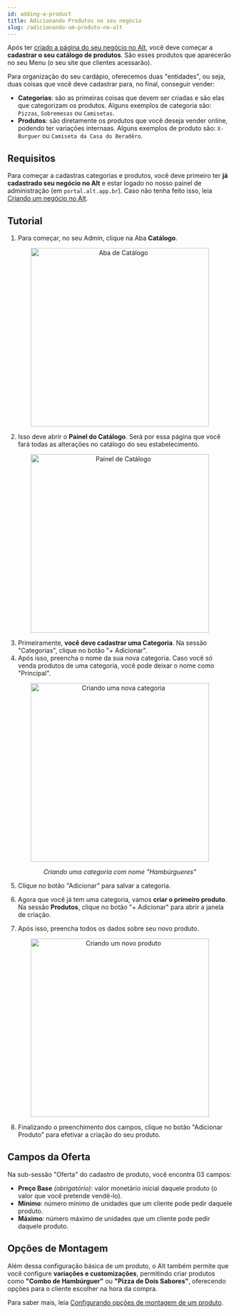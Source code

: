 ```yaml
---
id: adding-a-product
title: Adicionando Produtos no seu negócio
slug: /adicionando-um-produto-no-alt
---
```


Após ter [criado a página do seu negócio no Alt](/criando-um-negocio-no-alt), você deve começar a **cadastrar o seu catálogo de produtos**. São esses produtos que aparecerão no seu Menu (o seu site que clientes acessarão).

Para organização do seu cardápio, oferecemos duas "entidades", ou seja, duas coisas que você deve cadastrar para, no final, conseguir vender:

- **Categorias**: são as primeiras coisas que devem ser criadas e são elas que categorizam os produtos. Alguns exemplos de categoria são: `Pizzas`, `Sobremesas` ou `Camisetas`.
- **Produtos**: são diretamente os produtos que você deseja vender online, podendo ter variações internaas. Alguns exemplos de produto são: `X-Burguer` ou `Camiseta da Casa do Beradêro`.

## Requisitos

Para começar a cadastras categorias e produtos, você deve primeiro ter **já cadastrado seu negócio no Alt** e estar logado no nosso painel de administração (em `portal.alt.app.br`). Caso não tenha feito isso, leia [Criando um negócio no Alt](/criando-um-negocio-no-alt).

## Tutorial

1. Para começar, no seu Admin, clique na Aba **Catálogo**.

<p align="center">
  <img class="framed" src="https://imgur.com/Tinfmwu.png" width="400" alt="Aba de Catálogo" />
</p>

2. Isso deve abrir o **Painel do Catálogo**. Será por essa página que você fará todas as alterações no catálogo do seu estabelecimento.

<p align="center">
  <img class="framed" src="
https://user-images.githubusercontent.com/18706156/97972576-7ed9a680-1da3-11eb-8cc0-4e14e6b964dd.png" width="400" alt="Painel de Catálogo" />
</p>

3. Primeiramente, **você deve cadastrar uma Categoria**. Na sessão "Categorias", clique no botão "+ Adicionar".
4. Após isso, preencha o nome da sua nova categoria. Caso você só venda produtos de uma categoria, você pode deixar o nome como "Principal".

<p align="center">
  <img class="framed" src="https://user-images.githubusercontent.com/18706156/97972820-de37b680-1da3-11eb-9b6b-f07013d23c9a.png" width="400" alt="Criando uma nova categoria" />
</p>
<p align="center"><i>Criando uma categoria com nome "Hambúrgueres"</i></p>

5. Clique no botão "Adicionar" para salvar a categoria.

6. Agora que você já tem uma categoria, vamos **criar o primeiro produto**. Na sessão **Produtos**, clique no botão "+ Adicionar" para abrir a janela de criação.

7. Após isso, preencha todos os dados sobre seu novo produto.

<p align="center">
  <img class="framed" src="https://user-images.githubusercontent.com/18706156/97973618-1d1a3c00-1da5-11eb-8f3c-703f877a83a7.png" width="400" alt="Criando um novo produto" />
</p>

8. Finalizando o preenchimento dos campos, clique no botão "Adicionar Produto" para efetivar a criação do seu produto.


## Campos da Oferta

Na sub-sessão "Oferta" do cadastro de produto, você encontra 03 campos:
- **Preço Base** _(obrigatório)_: valor monetário inicial daquele produto (o valor que você pretende vendê-lo).
- **Mínimo**: número mínimo de unidades que um cliente pode pedir daquele produto.
- **Máximo**: número máximo de unidades que um cliente pode pedir daquele produto.

## Opções de Montagem

Além dessa configuração básica de um produto, o Alt também permite que você configure **variações e customizações**, permitindo criar produtos como **"Combo de Hambúrguer"** ou **"Pizza de Dois Sabores"**, oferecendo opções para o cliente escolher na hora da compra. 

Para saber mais, leia [Configurando opções de montagem de um produto](/docs/guides/configurando-opcoes-de-montagem-de-produto).
